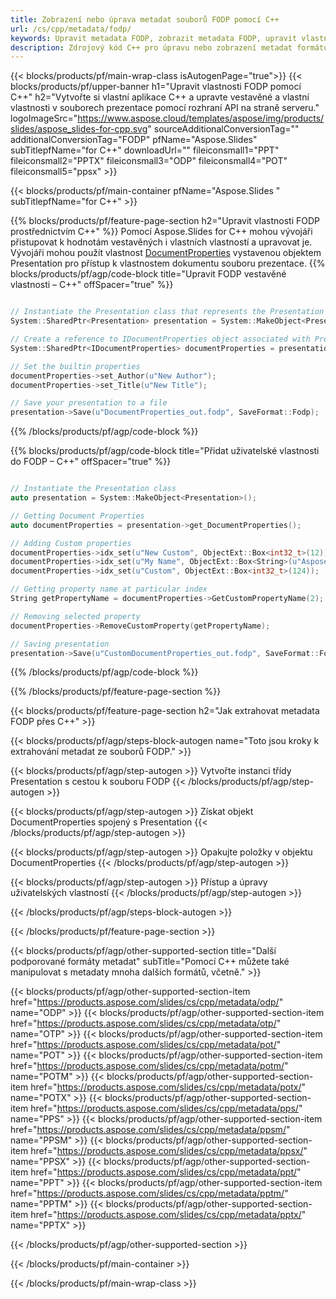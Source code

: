 ```yaml
---
title: Zobrazení nebo úprava metadat souborů FODP pomocí C++
url: /cs/cpp/metadata/fodp/
keywords: Upravit metadata FODP, zobrazit metadata FODP, upravit vlastnosti FODP, zobrazit vlastnosti FODP
description: Zdrojový kód C++ pro úpravu nebo zobrazení metadat formátu FODP.
---
```


{{< blocks/products/pf/main-wrap-class isAutogenPage="true">}}
{{< blocks/products/pf/upper-banner h1="Upravit vlastnosti FODP pomocí C++" h2="Vytvořte si vlastní aplikace C++ a upravte vestavěné a vlastní vlastnosti v souborech prezentace pomocí rozhraní API na straně serveru." logoImageSrc="https://www.aspose.cloud/templates/aspose/img/products/slides/aspose_slides-for-cpp.svg" sourceAdditionalConversionTag="" additionalConversionTag="FODP" pfName="Aspose.Slides" subTitlepfName="for C++" downloadUrl="" fileiconsmall1="PPT" fileiconsmall2="PPTX" fileiconsmall3="ODP" fileiconsmall4="POT" fileiconsmall5="ppsx" >}}

{{< blocks/products/pf/main-container pfName="Aspose.Slides " subTitlepfName="for C++" >}}

{{% blocks/products/pf/feature-page-section  h2="Upravit vlastnosti FODP prostřednictvím C++" %}}
Pomocí Aspose.Slides for C++ mohou vývojáři přistupovat k hodnotám vestavěných i vlastních vlastností a upravovat je. Vývojáři mohou použít vlastnost [DocumentProperties](https://reference.aspose.com/slides/cpp/aspose.slides/documentproperties/) vystavenou objektem Presentation pro přístup k vlastnostem dokumentu souboru prezentace.
{{% blocks/products/pf/agp/code-block title="Upravit FODP vestavěné vlastnosti – C++" offSpacer="true" %}}

```cpp

// Instantiate the Presentation class that represents the Presentation
System::SharedPtr<Presentation> presentation = System::MakeObject<Presentation>(u"presentation.fodp");

// Create a reference to IDocumentProperties object associated with Presentation
System::SharedPtr<IDocumentProperties> documentProperties = presentation->get_DocumentProperties();

// Set the builtin properties
documentProperties->set_Author(u"New Author");
documentProperties->set_Title(u"New Title");

// Save your presentation to a file
presentation->Save(u"DocumentProperties_out.fodp", SaveFormat::Fodp);
```

{{% /blocks/products/pf/agp/code-block %}}

{{% blocks/products/pf/agp/code-block title="Přidat uživatelské vlastnosti do FODP – C++" offSpacer="true" %}}

```cpp

// Instantiate the Presentation class
auto presentation = System::MakeObject<Presentation>();

// Getting Document Properties
auto documentProperties = presentation->get_DocumentProperties();

// Adding Custom properties
documentProperties->idx_set(u"New Custom", ObjectExt::Box<int32_t>(12));
documentProperties->idx_set(u"My Name", ObjectExt::Box<String>(u"Aspose Metadata Editor"));
documentProperties->idx_set(u"Custom", ObjectExt::Box<int32_t>(124));

// Getting property name at particular index
String getPropertyName = documentProperties->GetCustomPropertyName(2);

// Removing selected property
documentProperties->RemoveCustomProperty(getPropertyName);

// Saving presentation
presentation->Save(u"CustomDocumentProperties_out.fodp", SaveFormat::Fodp);
```

{{% /blocks/products/pf/agp/code-block %}}

{{% /blocks/products/pf/feature-page-section %}}

{{< blocks/products/pf/feature-page-section  h2="Jak extrahovat metadata FODP přes C++" >}}

{{< blocks/products/pf/agp/steps-block-autogen name="Toto jsou kroky k extrahování metadat ze souborů FODP." >}}

{{< blocks/products/pf/agp/step-autogen >}}
Vytvořte instanci třídy Presentation s cestou k souboru FODP
{{< /blocks/products/pf/agp/step-autogen >}}

{{< blocks/products/pf/agp/step-autogen >}}
Získat objekt DocumentProperties spojený s Presentation
{{< /blocks/products/pf/agp/step-autogen >}}

{{< blocks/products/pf/agp/step-autogen >}}
Opakujte položky v objektu DocumentProperties
{{< /blocks/products/pf/agp/step-autogen >}}

{{< blocks/products/pf/agp/step-autogen >}}
Přístup a úpravy uživatelských vlastností
{{< /blocks/products/pf/agp/step-autogen >}}

{{< /blocks/products/pf/agp/steps-block-autogen >}}

{{< /blocks/products/pf/feature-page-section >}}

{{< blocks/products/pf/agp/other-supported-section title="Další podporované formáty metadat" subTitle="Pomocí C++ můžete také manipulovat s metadaty mnoha dalších formátů, včetně." >}}

{{< blocks/products/pf/agp/other-supported-section-item href="https://products.aspose.com/slides/cs/cpp/metadata/odp/" name="ODP" >}}
{{< blocks/products/pf/agp/other-supported-section-item href="https://products.aspose.com/slides/cs/cpp/metadata/otp/" name="OTP" >}}
{{< blocks/products/pf/agp/other-supported-section-item href="https://products.aspose.com/slides/cs/cpp/metadata/pot/" name="POT" >}}
{{< blocks/products/pf/agp/other-supported-section-item href="https://products.aspose.com/slides/cs/cpp/metadata/potm/" name="POTM" >}}
{{< blocks/products/pf/agp/other-supported-section-item href="https://products.aspose.com/slides/cs/cpp/metadata/potx/" name="POTX" >}}
{{< blocks/products/pf/agp/other-supported-section-item href="https://products.aspose.com/slides/cs/cpp/metadata/pps/" name="PPS" >}}
{{< blocks/products/pf/agp/other-supported-section-item href="https://products.aspose.com/slides/cs/cpp/metadata/ppsm/" name="PPSM" >}}
{{< blocks/products/pf/agp/other-supported-section-item href="https://products.aspose.com/slides/cs/cpp/metadata/ppsx/" name="PPSX" >}}
{{< blocks/products/pf/agp/other-supported-section-item href="https://products.aspose.com/slides/cs/cpp/metadata/ppt/" name="PPT" >}}
{{< blocks/products/pf/agp/other-supported-section-item href="https://products.aspose.com/slides/cs/cpp/metadata/pptm/" name="PPTM" >}}
{{< blocks/products/pf/agp/other-supported-section-item href="https://products.aspose.com/slides/cs/cpp/metadata/pptx/" name="PPTX" >}}


{{< /blocks/products/pf/agp/other-supported-section >}}

{{< /blocks/products/pf/main-container >}}
    
{{< /blocks/products/pf/main-wrap-class >}}
